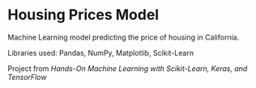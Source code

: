 # Housing Prices Model

Machine Learning model predicting the price of housing in California.

Libraries used: Pandas, NumPy, Matplotlib, Scikit-Learn

Project from _Hands-On Machine Learning with Scikit-Learn, Keras, and TensorFlow_
